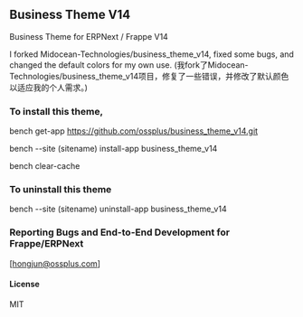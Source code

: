 ## Business Theme V14

Business Theme for ERPNext / Frappe V14

I forked Midocean-Technologies/business_theme_v14, fixed some bugs, and changed the default colors for my own use.
(我fork了Midocean-Technologies/business_theme_v14项目，修复了一些错误，并修改了默认颜色以适应我的个人需求。)

### To install this theme,

bench get-app https://github.com/ossplus/business_theme_v14.git

bench --site (sitename) install-app business_theme_v14

bench clear-cache


### To uninstall this theme

bench --site (sitename) uninstall-app business_theme_v14


### Reporting Bugs and End-to-End Development for Frappe/ERPNext
[hongjun@ossplus.com]


#### License

MIT
